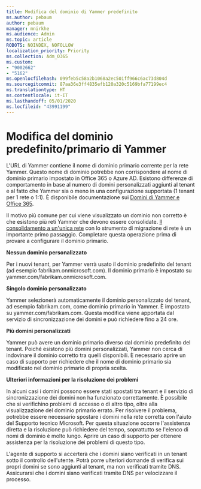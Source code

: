 ```yaml
---
title: Modifica del dominio di Yammer predefinito
ms.author: pebaum
author: pebaum
manager: mnirkhe
ms.audience: Admin
ms.topic: article
ROBOTS: NOINDEX, NOFOLLOW
localization_priority: Priority
ms.collection: Adm_O365
ms.custom:
- "9002662"
- "5162"
ms.openlocfilehash: 099feb5c58a2b1068a2ec501ff966c6ac73d804d
ms.sourcegitcommit: 87aa36e3ff4835efb120a320c5169bfa77199ec4
ms.translationtype: HT
ms.contentlocale: it-IT
ms.lasthandoff: 05/01/2020
ms.locfileid: "43991199"
---
```

# <a name="changing-the-defaultprimary-yammer-domain"></a>Modifica del dominio predefinito/primario di Yammer

L'URL di Yammer contiene il nome di dominio primario corrente per la rete Yammer. Questo nome di dominio potrebbe non corrispondere al nome di dominio primario impostato in Office 365 o Azure AD. Esistono differenze di comportamento in base al numero di domini personalizzati aggiunti al tenant e al fatto che Yammer sia o meno in una configurazione supportata (1 tenant per 1 rete o 1:1). È disponibile documentazione sui [Domini di Yammer e Office 365](https://docs.microsoft.com/yammer/configure-your-yammer-network/manage-yammer-domains).

Il motivo più comune per cui viene visualizzato un dominio non corretto è che esistono più reti Yammer che devono essere consolidate. [Il consolidamento a un'unica rete](https://docs.microsoft.com/yammer/configure-your-yammer-network/consolidate-multiple-yammer-networks) con lo strumento di migrazione di rete è un importante primo passaggio. Completare questa operazione prima di provare a configurare il dominio primario.

**Nessun dominio personalizzato**

Per i nuovi tenant, per Yammer verrà usato il dominio predefinito del tenant (ad esempio fabrikam.onmicrosoft.com). Il dominio primario è impostato su yammer.com/fabrikam.onmicrosoft.com.

**Singolo dominio personalizzato**

Yammer selezionerà automaticamente il dominio personalizzato del tenant, ad esempio fabrikam.com, come dominio primario in Yammer. È impostato su yammer.com/fabrikam.com. Questa modifica viene apportata dal servizio di sincronizzazione dei domini e può richiedere fino a 24 ore.

**Più domini personalizzati**

Yammer può avere un dominio primario diverso dal dominio predefinito del tenant. Poiché esistono più domini personalizzati, Yammer non cerca di indovinare il dominio corretto tra quelli disponibili. È necessario aprire un caso di supporto per richiedere che il nome di dominio primario sia modificato nel dominio primario di propria scelta.

**Ulteriori informazioni per la risoluzione dei problemi**

In alcuni casi i domini possono essere stati spostati tra tenant e il servizio di sincronizzazione dei domini non ha funzionato correttamente. È possibile che si verifichino problemi di accesso o di altro tipo, oltre alla visualizzazione del dominio primario errato. Per risolvere il problema, potrebbe essere necessario spostare i domini nella rete corretta con l'aiuto del Supporto tecnico Microsoft. Per questa situazione occorre l'assistenza diretta e la risoluzione può richiedere del tempo, soprattutto se l'elenco di nomi di dominio è molto lungo. Aprire un caso di supporto per ottenere assistenza per la risoluzione dei problemi di questo tipo.

L'agente di supporto si accerterà che i domini siano verificati in un tenant sotto il controllo dell'utente. Potrà porre ulteriori domande di verifica sui propri domini se sono aggiunti al tenant, ma non verificati tramite DNS. Assicurarsi che i domini siano verificati tramite DNS per velocizzare il processo.
